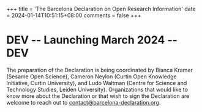 +++
title = 'The Barcelona Declaration on Open Research Information'
date = 2024-01-14T10:51:15+08:00
comments = false
+++

# DEV -- Launching March 2024 -- DEV

The preparation of the Declaration is being coordinated by Bianca Kramer (Sesame Open Science), Cameron Neylon (Curtin Open Knowledge Initiative, Curtin University), and Ludo Waltman (Centre for Science and Technology Studies, Leiden University). Organizations that would like to know more about the Declaration or that wish to sign the Declaration are welcome to reach out to [contact@barcelona-declaration.org](mailto:contact@barcelona-declaration.org).


